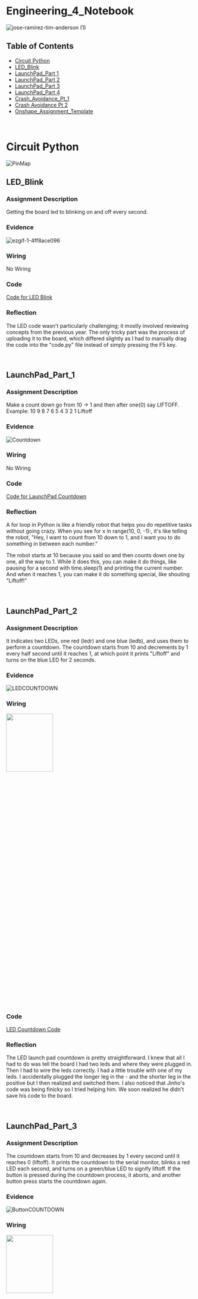 # Engineering_4_Notebook

![jose-ramirez-tim-anderson (1)](https://github.com/MasonD552/Engineering_4_Notebook/blob/main/images/jose-ramirez-tim-anderson.gif)
&nbsp;

## Table of Contents
* [Circuit Python](Circuit_Python)
* [LED_Blink](#LED_Blink)
* [LaunchPad_Part 1](#LaunchPad_Part_1)
* [LaunchPad_Part 2](#LaunchPad_Part_2)
* [LaunchPad_Part 3](#LaunchPad_Part_3)
* [LaunchPad_Part 4](#LaunchPad_Part_4)
* [Crash_Avoidance_Pt_1](#Crash_Avoidance_Pt_1)
* [Crash Avoidance Pt 2](#Crash_Avoidance_Pt_2)
* [Onshape_Assignment_Template](#onshape_assignment_template)

&nbsp;
# Circuit Python
![PinMap](https://github.com/MasonD552/Engineering_4_Notebook/blob/main/images/Screenshot%202023-09-12%20201819.png)

## LED_Blink

### Assignment Description

Getting the board led to blinking on and off every second.

### Evidence 

![ezgif-1-4ff8ace096](https://github.com/MasonD552/Engineering_4_Notebook/assets/91158978/dd274ec4-a577-4c9a-b4ca-1d311f63547d)


### Wiring

No Wiring

### Code

[Code for LED Blink](https://github.com/MasonD552/Engineering_4_Notebook/blob/main/raspberry-pi/LED_Blink.py)
### Reflection

The LED code wasn't particularly challenging; it mostly involved reviewing concepts from the previous year. The only tricky part was the process of uploading it to the board, which differed slightly as I had to manually drag the code into the "code.py" file instead of simply pressing the F5 key.

&nbsp;


## LaunchPad_Part_1

### Assignment Description

Make a count down go from 10 -> 1 and then after one(0) say LIFTOFF. Example: 10 9 8 7 6 5 4 3 2 1 Liftoff

### Evidence 
![Countdown](https://github.com/MasonD552/Engineering_4_Notebook/blob/main/images/ezgif.com-video-to-gif.gif)

### Wiring

No Wiring

### Code

[Code for LaunchPad Countdown](https://github.com/MasonD552/Engineering_4_Notebook/blob/0d7bec4f410bc323a3a9192ba7742061eb506b4a/raspberry-pi/LaunchPadPt1_Countdown.py)
### Reflection

A for loop in Python is like a friendly robot that helps you do repetitive tasks without going crazy. When you see for x in range(10, 0, -1):, it's like telling the robot, "Hey, I want to count from 10 down to 1, and I want you to do something in between each number."

The robot starts at 10 because you said so and then counts down one by one, all the way to 1. While it does this, you can make it do things, like pausing for a second with time.sleep(1) and printing the current number. And when it reaches 1, you can make it do something special, like shouting "Liftoff!"

&nbsp;
## LaunchPad_Part_2

### Assignment Description
It indicates two LEDs, one red (ledr) and one blue (ledb), and uses them to perform a countdown. The countdown starts from 10 and decrements by 1 every half second until it reaches 1, at which point it prints "Liftoff" and turns on the blue LED for 2 seconds.

### Evidence 

![LEDCOUNTDOWN](https://github.com/MasonD552/Engineering_4_Notebook/blob/main/images/ezgif.com-video-to-gif%20(1).gif)
### Wiring
<img src="https://github.com/MasonD552/Engineering_4_Notebook/blob/main/images/image_67140865.JPG"  width="50%" height="20%">

### Code

[LED Countdown Code](https://github.com/MasonD552/Engineering_4_Notebook/blob/main/raspberry-pi/LaunchPadPt2_LEDS.py)

### Reflection

The LED launch pad countdown is pretty straightforward. I knew that all I had to do was tell the board I had two leds and where they were plugged in. Then I had to wire the leds correctly. I had a little trouble with one of my leds. I accidentally plugged the longer leg in the - and the shorter leg in the positive but I then realized and switched them. I also noticed that Jinho's code was being finicky so I tried helping him. We soon realized he didn't save his code to the board.

&nbsp;

## LaunchPad_Part_3

### Assignment Description

The countdown starts from 10 and decreases by 1 every second until it reaches 0 (liftoff). It prints the countdown to the serial monitor, blinks a red LED each second, and turns on a green/blue LED to signify liftoff. If the button is pressed during the countdown process, it aborts, and another button press starts the countdown again.

### Evidence 

![ButtonCOUNTDOWN](https://github.com/MasonD552/Engineering_4_Notebook/blob/main/images/ButtonCountdown.gif)

### Wiring

<img src="https://github.com/MasonD552/Engineering_4_Notebook/blob/main/images/Countdownbuttonwiring.JPG"  width="50%" height="20%">

### Code

[Button Countdown Code](https://github.com/MasonD552/Engineering_4_Notebook/blob/main/raspberry-pi/LaunchPadPt3_Button.py)

### Reflection
For this assignment, I was able to do the 🔥 SPICY VERSION 🔥 by when the button is pressed it ✋ aborts and then 🔄 resets the code back up to the top and waits for the button to be pressed again. I had trouble figuring out how to get the code not to abort and start the countdown at the same time. I solved this by using different states. I also had 🤔 the issue of not knowing how to get the code to reset to the top, so I put an if statement at the bottom so that if liftoff or abort happened, it would reset the code. 🚀🔁💡


&nbsp;
## LaunchPad_Part_4

### Assignment Description

The countdown starts from 10 and decreases by 1 every second until it reaches 0 (liftoff). It prints the countdown to the serial monitor, blinks a red LED each second, and turns on a green LED to signify liftoff. A servo motor slowly retracts the launch tower starting at 3 seconds until it reaches 180 degrees at takeoff. If the button is pressed during the countdown process, it aborts, and another button press starts the countdown again.

### Evidence 

![ServoCOUNTDOWN](https://github.com/MasonD552/Engineering_4_Notebook/blob/main/images/countdownservo.gif)

### Wiring

<img src="https://github.com/MasonD552/Engineering_4_Notebook/blob/main/images/IMG_2525.jpg"  width="50%" height="20%">

### Code

[Servo Countdown Code](https://github.com/MasonD552/Engineering_4_Notebook/blob/main/raspberry-pi/LaunchPadPt4_Servo.py)

### Reflection

One of the main challenges I encountered was synchronizing the countdown, servo rotation, and button press handling. To address this, I introduced different states in the code. Initially, I had to ensure that the countdown didn't start immediately upon pressing the button. I resolved this by utilizing a state flag that allowed the countdown to commence only after the second button press, creating a smooth user experience. ✋🔄

Another significant challenge was coordinating the servo's rotation to start at 3 seconds and continuously sweep until liftoff. To tackle this, I employed a flag that signaled the initiation of servo rotation precisely when the countdown reached 3 seconds. This flag-controlled servo movement ensured that the servo gradually reached 180 degrees by liftoff, aligning with the mission commander's requirements. 🤖🕒 But I was unable to get it to start at 3 seconds. So I did not do the 3 seconds.

Furthermore, I handled button presses during the countdown, allowing for an "abort" action. Upon detecting an abort, the code reset its state, preparing for another countdown. This functionality was achieved by incorporating state management in the code. 🔁💡

In the end, the code successfully orchestrated a synchronized countdown, servo rotation, and button interaction, meeting the requirements for a controlled liftoff sequence. 🌟


&nbsp;
## Crash_Avoidance_Pt_1

### Assignment Description
This reads acceleration values from an MPU6050 accelerometer connected to a Raspberry Pi Pico.
The acceleration values are rounded to three decimal places and continuously printed to the serial monitor

### Evidence 

<img src="https://github.com/MasonD552/Engineering_4_Notebook/blob/main/images/CrashAvoidancePt1.gif"  width="80%" height="50%">

### Wiring

<img src="https://github.com/MasonD552/Engineering_4_Notebook/blob/main/images/WIN_20230919_13_42_01_Pro.jpg"  width="50%" height="20%">

### Code

[Crash Avoidance Pt. 1 Code](https://github.com/MasonD552/Engineering_4_Notebook/blob/main/raspberry-pi/Crash_Avoidance_Accelerometer.py)

### Reflection

😎 The coolest part of this assignment was definitely diving into the world of f-strings! 🚀 F-strings are really like the superheroes of Python formatting, making everything appear incredibly organized and simplifying the task of printing multiple values in a single statement. 🦸‍♂️💥

Imagine you're juggling a bunch of variables and data, and you want to display them in a clear and neat way. That's where f-strings come to the rescue! You can effortlessly insert variables and expressions directly into your strings, using curly braces {} to enclose them. This not only keeps your code clean but also makes it super readable. 📚✨

For instance, if you have variables `name` and `age`, you can print them together in a sentence like this:

```python
name = "John"
age = 30
print(f"My name is {name} and I am {age} years old.")
```

And voila! The values of `name` and `age` seamlessly integrate into your string, making it a breeze to understand and maintain. 🙌

But wait, there's more! 🎉 You also mentioned learning about the `round()` function. 📏 This nifty function is like your personal math wizard, allowing you to round numerical values to a specific decimal place. 🧙‍♂️✨

Let's say you have a float like `pi = 3.14159265359`, and you only want to display it with two decimal places:

```python
pi = 3.14159265359
rounded_pi = round(pi, 2)
print(f"The rounded value of pi is approximately {rounded_pi}.")
```

The `round()` function does the magic here, rounding `pi` to two decimal places and giving you a clean and precise result. 🎩🔮

So, in summary, f-strings and `round()` are two powerful tools in your Python arsenal that make your code more organized, readable, and precise. Happy coding! 🐍💻🚀

&nbsp;
## Onshape_Assignment_Template

### Assignment Description

Write your assignment description here. What is the purpose of this assignment? It should be at least a few sentences.

### Part Link 

[Create a link to your Onshape document](https://cvilleschools.onshape.com/documents/003e413cee57f7ccccaa15c2/w/ea71050bb283bf3bf088c96c/e/c85ae532263d3b551e1795d0?renderMode=0&uiState=62d9b9d7883c4f335ec42021). Don't forget to turn on link sharing in your Onshape document so that others can see it. 

### Part Image

Take a nice screenshot of your Onshape document. 

### Reflection

What went wrong / was challenging, how'd you figure it out, and what did you learn from that experience? Your goal for the reflection is to pass on the knowledge that will make this assignment better or easier for the next person. Think about your audience for this one, which may be "future you" (when you realize you need some of this code in three months), me, or your college admission committee!

&nbsp;


